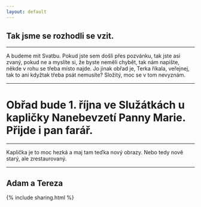 ```yaml
---
layout: default
---
```

## Tak jsme se rozhodli se vzit.

***
A budeme mit Svatbu. Pokud jste sem došli přes pozvánku, tak jste asi zvaný, pokud ne a myslíte si, že byste neměli chybět, tak nám napište, někde v rohu se třeba místo najde.
Jo jinak obřad je, Terka říkala, veřejnej, tak to ani kdyžtak třeba psát nemusíte? Složitý, moc se v tom nevyznám.
***

# Obřad bude 1. října ve Služátkách u kapličky Nanebevzetí Panny Marie. Přijde i pan farář.

***
Kaplička je to moc hezká a maj tam teďka nový obrazy. Nebo tedy nově starý, ale zrestaurovaný. 
***


## Adam a Tereza

{% include sharing.html %}
